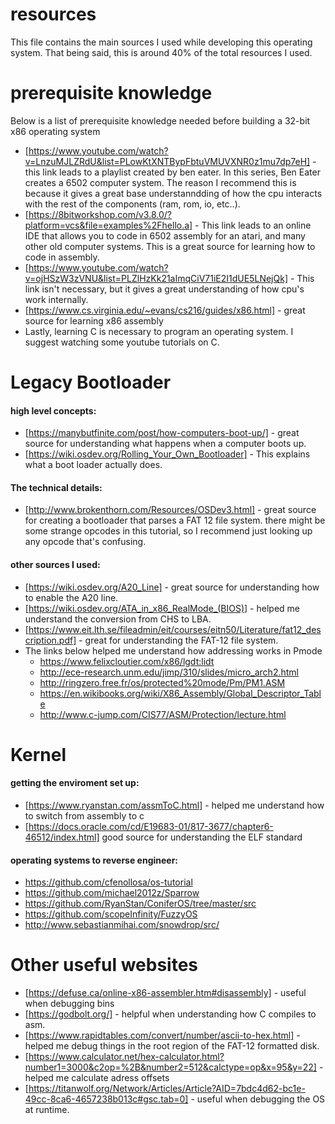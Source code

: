 # resources
This file contains the main sources I used while developing this operating system. That being said, this is around 40% of the total resources I used. 

# prerequisite knowledge
Below is a list of prerequisite knowledge needed before building a 32-bit x86 operating system

- [https://www.youtube.com/watch?v=LnzuMJLZRdU&list=PLowKtXNTBypFbtuVMUVXNR0z1mu7dp7eH] - this link leads to a playlist created by ben eater. In this series, Ben Eater creates a 6502 computer system. The reason I recommend this is because it gives a great base understanndding of how the cpu interacts with the rest of the components (ram, rom, io, etc..).
- [https://8bitworkshop.com/v3.8.0/?platform=vcs&file=examples%2Fhello.a] - This link leads to an online IDE that allows you to code in 6502 assembly for an atari, and many other old computer systems. This is a great source for learning how to code in assembly.
- [https://www.youtube.com/watch?v=ojHSzW3zVNU&list=PLZlHzKk21aImqCiV71iE2I1dUE5LNejQk] - This link isn't necessary, but it gives a great understanding of how cpu's work internally. 
- [https://www.cs.virginia.edu/~evans/cs216/guides/x86.html] - great source for learning x86 assembly
- Lastly, learning C is necessary to program an operating system. I suggest watching some youtube tutorials on C.
# Legacy Bootloader
#### high level concepts:
- [https://manybutfinite.com/post/how-computers-boot-up/] - great source for understanding what happens when a computer boots up.
- [https://wiki.osdev.org/Rolling_Your_Own_Bootloader] - This explains what a boot loader actually does.
#### The technical details:
- [http://www.brokenthorn.com/Resources/OSDev3.html] - great source for creating a bootloader that parses a FAT 12 file system. there might be some strange opcodes in this tutorial, so I recommend just looking up any opcode that's confusing. 
#### other sources I used:
- [https://wiki.osdev.org/A20_Line] - great source for understanding how to enable the A20 line.
- [https://wiki.osdev.org/ATA_in_x86_RealMode_(BIOS)] - helped me understand the conversion from CHS to LBA.
- [https://www.eit.lth.se/fileadmin/eit/courses/eitn50/Literature/fat12_description.pdf] - great for  understanding the FAT-12 file system.
- The links below helped me understand how addressing works in Pmode
    - https://www.felixcloutier.com/x86/lgdt:lidt
    - http://ece-research.unm.edu/jimp/310/slides/micro_arch2.html
    - http://ringzero.free.fr/os/protected%20mode/Pm/PM1.ASM 
    - https://en.wikibooks.org/wiki/X86_Assembly/Global_Descriptor_Table
    - http://www.c-jump.com/CIS77/ASM/Protection/lecture.html

# Kernel
#### getting the enviroment set up:
- [https://www.ryanstan.com/assmToC.html] - helped me understand how to switch from assembly to c
- [https://docs.oracle.com/cd/E19683-01/817-3677/chapter6-46512/index.html] good source for understanding the ELF standard
#### operating systems to reverse engineer:
- https://github.com/cfenollosa/os-tutorial
- https://github.com/michael2012z/Sparrow
- https://github.com/RyanStan/ConiferOS/tree/master/src
- https://github.com/scopeInfinity/FuzzyOS
- http://www.sebastianmihai.com/snowdrop/src/

# Other useful websites
- [https://defuse.ca/online-x86-assembler.htm#disassembly] - useful when debugging bins
- [https://godbolt.org/] - helpful when understanding how C compiles to asm.
- [https://www.rapidtables.com/convert/number/ascii-to-hex.html] - helped me debug things in the root region of the FAT-12 formatted disk.
- [https://www.calculator.net/hex-calculator.html?number1=3000&c2op=%2B&number2=512&calctype=op&x=95&y=22] - helped me calculate adress offsets
- [https://titanwolf.org/Network/Articles/Article?AID=7bdc4d62-bc1e-49cc-8ca6-4657238b013c#gsc.tab=0] - useful when debugging the OS at runtime.